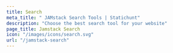 ```yaml
---
title: Search
meta_title: " JAMstack Search Tools | Statichunt"
description: "Choose the best search tool for your website"
page_title: Jamstack Search
icon: "/images/icons/search.svg"
url: "/jamstack-search"
---
```

